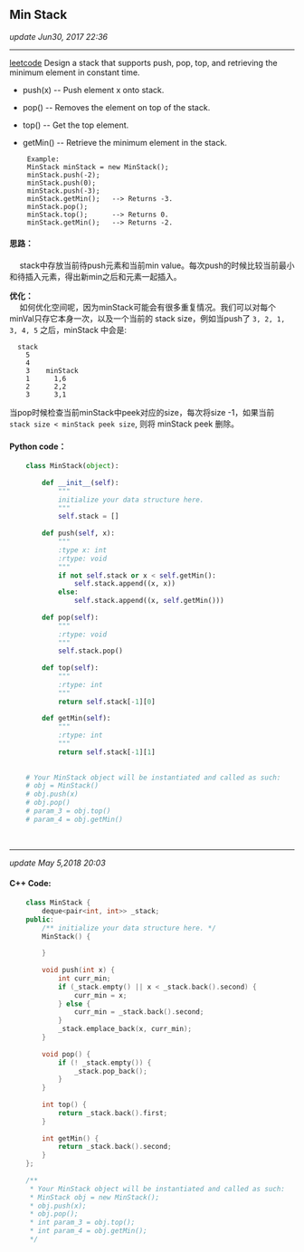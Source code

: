 ## Min Stack
_update Jun30, 2017 22:36_

---
[leetcode](https://leetcode.com/problems/min-stack/#/description)
Design a stack that supports push, pop, top, and retrieving the minimum element in constant time.

*  push(x) -- Push element x onto stack.
*  pop() -- Removes the element on top of the stack.
*  top() -- Get the top element.
*  getMin() -- Retrieve the minimum element in the stack.
    
        Example:
        MinStack minStack = new MinStack();
        minStack.push(-2);
        minStack.push(0);
        minStack.push(-3);
        minStack.getMin();   --> Returns -3.
        minStack.pop();
        minStack.top();      --> Returns 0.
        minStack.getMin();   --> Returns -2.
        
#### 思路：
&emsp; stack中存放当前待push元素和当前min value。每次push的时候比较当前最小和待插入元素，得出新min之后和元素一起插入。  

**优化：**  
&emsp; 如何优化空间呢，因为minStack可能会有很多重复情况。我们可以对每个minVal只存它本身一次，以及一个当前的 stack size，例如当push了 `3, 2, 1, 3, 4, 5` 之后，minStack 中会是:
```
  stack
    5    
    4
    3    minStack
    1      1,6
    2      2,2
    3      3,1
```
当pop时候检查当前minStack中peek对应的size，每次将size -1，如果当前 `stack size < minStack peek size`, 则将 minStack peek 删除。

#### Python code：
```python
    class MinStack(object):
    
        def __init__(self):
            """
            initialize your data structure here.
            """
            self.stack = []
            
        def push(self, x):
            """
            :type x: int
            :rtype: void
            """
            if not self.stack or x < self.getMin():
                self.stack.append((x, x))
            else:
                self.stack.append((x, self.getMin()))
    
        def pop(self):
            """
            :rtype: void
            """
            self.stack.pop()
    
        def top(self):
            """
            :rtype: int
            """
            return self.stack[-1][0]
    
        def getMin(self):
            """
            :rtype: int
            """
            return self.stack[-1][1]
    
    
    # Your MinStack object will be instantiated and called as such:
    # obj = MinStack()
    # obj.push(x)
    # obj.pop()
    # param_3 = obj.top()
    # param_4 = obj.getMin()
```

<br>

---
_update May 5,2018 20:03_

#### C++ Code:
```cpp
    class MinStack {
        deque<pair<int, int>> _stack;
    public:
        /** initialize your data structure here. */
        MinStack() {
            
        }
        
        void push(int x) {
            int curr_min;
            if (_stack.empty() || x < _stack.back().second) {
                curr_min = x;
            } else {
                curr_min = _stack.back().second;
            }
            _stack.emplace_back(x, curr_min);
        }
        
        void pop() {
            if (! _stack.empty()) {
                _stack.pop_back();
            }
        }
        
        int top() {
            return _stack.back().first;
        }
        
        int getMin() {
            return _stack.back().second;
        }
    };
    
    /**
     * Your MinStack object will be instantiated and called as such:
     * MinStack obj = new MinStack();
     * obj.push(x);
     * obj.pop();
     * int param_3 = obj.top();
     * int param_4 = obj.getMin();
     */
 ```













